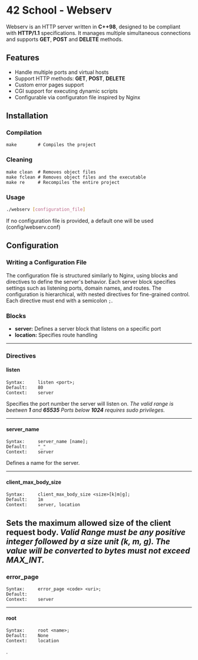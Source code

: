 # 42 School - Webserv

Webserv is an HTTP server written in __C++98__, designed to be compliant with __HTTP/1.1__ specifications. It manages multiple simultaneous connections and supports __GET__, __POST__ and __DELETE__ methods.

## Features
- Handle multiple ports and virtual hosts
- Support HTTP methods: __GET__, __POST__, __DELETE__
- Custom error pages support
- CGI support for executing dynamic scripts
- Configurable via configuraton file inspired by Nginx

## Installation
### Compilation

```make
make		# Compiles the project
```

### Cleaning
```make
make clean	# Removes object files
make fclean	# Removes object files and the executable
make re 	# Recompiles the entire project
```

### Usage
```sh
./webserv [configuration_file]
```
If no configuration file is provided, a default one will be used (config/webserv.conf)

## Configuration
### Writing a Configuration File
The configuration file is structured similarly to Nginx, using blocks and directives to define the server's behavior. Each server block specifies settings such as listening ports, domain names, and routes. The configuration is hierarchical, with nested directives for fine-grained control.
Each directive must end with a semicolon `;`.

### Blocks
- __server:__ Defines a server block that listens on a specific port
- __location:__ Specifies route handling
---
### Directives
#### listen
```
Syntax:		listen <port>;
Default:	80
Context: 	server
```
Specifies the port number the server will listen on.
_The valid range is beetwen __1__ and __65535__ Ports below __1024__ requires sudo privileges._

---
#### server_name
```
Syntax:		server_name [name];
Default:	"_"
Context: 	server
```
Defines a name for the server.

---
#### client_max_body_size
```
Syntax:		client_max_body_size <size>[k|m|g];
Default:	1m
Context: 	server, location
```
Sets the maximum allowed size of the client request body.
_Valid Range must be any positive integer followed by a size unit (k, m, g). The value will be converted to bytes must not exceed __MAX_INT__._
---
### error_page
```
Syntax:		error_page <code> <uri>;
Default:
Context: 	server
```

---
#### root
```
Syntax:		root <name>;
Default:	None
Context: 	location
```
.
